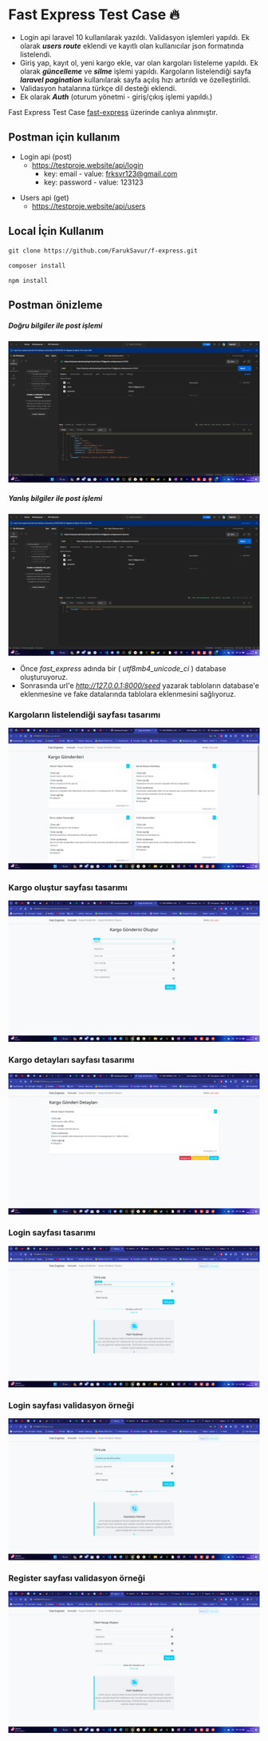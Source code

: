 # Fast Express Test Case 🔥

* Login api laravel 10 kullanılarak yazıldı. Validasyon işlemleri yapıldı. Ek olarak ***users route*** eklendi ve kayıtlı olan kullanıcılar json formatında listelendi.
* Giriş yap, kayıt ol, yeni kargo ekle, var olan kargoları listeleme yapıldı. Ek olarak ***güncelleme*** ve ***silme*** işlemi yapıldı. Kargoların listelendiği sayfa ***laravel pagination*** kullanılarak sayfa açılış hızı artırıldı ve özelleştirildi.
* Validasyon hatalarına türkçe dil desteği eklendi.
* Ek olarak ***Auth*** (oturum yönetmi - giriş/çıkış işlemi yapıldı.)

Fast Express Test Case [fast-express](https://testproje.website/giris-yap) üzerinde canlıya alınmıştır.

## Postman için kullanım

* Login api (post) 
  * https://testproje.website/api/login
      * key: email - value: frksvr123@gmail.com
      * key: password - value: 123123

+ Users api (get)
  * https://testproje.website/api/users

## Local İçin Kullanım
```
git clone https://github.com/FarukSavur/f-express.git
```

```
composer install
```

```
npm install
```

## Postman önizleme
##### Doğru bilgiler ile post işlemi
![postman 1](./public/screen-shots/postman-1.png)

##### Yanlış bilgiler ile post işlemi
![postman 2](./public/screen-shots/postman-2.png)


* Önce *fast_express* adında bir ( *utf8mb4_unicode_ci* ) database oluşturuyoruz.
* Sonrasında url'e *http://127.0.0.1:8000/seed* yazarak tabloların database'e eklenmesine ve fake datalarında tablolara eklenmesini sağlıyoruz.

### Kargoların listelendiği sayfası tasarımı
![cargos list page](./public/screen-shots/cargo-list.png)

### Kargo oluştur sayfası tasarımı
![cargos create page](./public/screen-shots/cargo-create.png)

### Kargo detayları sayfası tasarımı
![cargos detail page](./public/screen-shots/cargo-show.png)

### Login sayfası tasarımı
![login page](./public/screen-shots/login.png)

### Login sayfası validasyon örneği
![login page validasyon](./public/screen-shots/login-valid.png)

### Register sayfası validasyon örneği
![register page validasyon](./public/screen-shots/register.png)